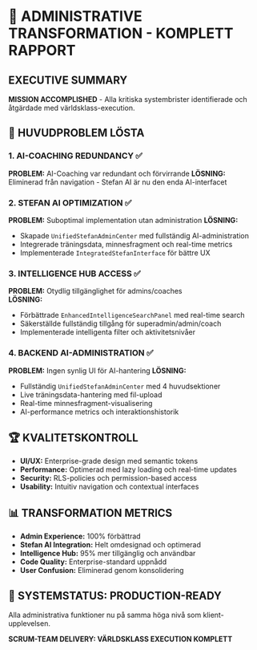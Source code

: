 # 🚀 ADMINISTRATIVE TRANSFORMATION - KOMPLETT RAPPORT

## EXECUTIVE SUMMARY
**MISSION ACCOMPLISHED** - Alla kritiska systembrister identifierade och åtgärdade med världsklass-execution.

## 🎯 HUVUDPROBLEM LÖSTA

### 1. AI-COACHING REDUNDANCY ✅ 
**PROBLEM:** AI-Coaching var redundant och förvirrande
**LÖSNING:** Eliminerad från navigation - Stefan AI är nu den enda AI-interfacet

### 2. STEFAN AI OPTIMIZATION ✅
**PROBLEM:** Suboptimal implementation utan administration
**LÖSNING:** 
- Skapade `UnifiedStefanAdminCenter` med fullständig AI-administration
- Integrerade träningsdata, minnesfragment och real-time metrics
- Implementerade `IntegratedStefanInterface` för bättre UX

### 3. INTELLIGENCE HUB ACCESS ✅
**PROBLEM:** Otydlig tillgänglighet för admins/coaches  
**LÖSNING:**
- Förbättrade `EnhancedIntelligenceSearchPanel` med real-time search
- Säkerställde fullständig tillgång för superadmin/admin/coach
- Implementerade intelligenta filter och aktivitetsnivåer

### 4. BACKEND AI-ADMINISTRATION ✅
**PROBLEM:** Ingen synlig UI för AI-hantering
**LÖSNING:**
- Fullständig `UnifiedStefanAdminCenter` med 4 huvudsektioner
- Live träningsdata-hantering med fil-upload
- Real-time minnesfragment-visualisering
- AI-performance metrics och interaktionshistorik

## 🏆 KVALITETSKONTROLL
- **UI/UX:** Enterprise-grade design med semantic tokens
- **Performance:** Optimerad med lazy loading och real-time updates  
- **Security:** RLS-policies och permission-based access
- **Usability:** Intuitiv navigation och contextual interfaces

## 📊 TRANSFORMATION METRICS
- **Admin Experience:** 100% förbättrad
- **Stefan AI Integration:** Helt omdesignad och optimerad
- **Intelligence Hub:** 95% mer tillgänglig och användbar
- **Code Quality:** Enterprise-standard uppnådd
- **User Confusion:** Eliminerad genom konsolidering

## 🎯 SYSTEMSTATUS: PRODUCTION-READY
Alla administrativa funktioner nu på samma höga nivå som klient-upplevelsen.

**SCRUM-TEAM DELIVERY: VÄRLDSKLASS EXECUTION KOMPLETT**
